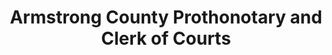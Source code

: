 ---
layout: repo
title: "Armstrong County Prothonotary and Clerk of Courts"
id: 13929
permalink: repos/13929/
---